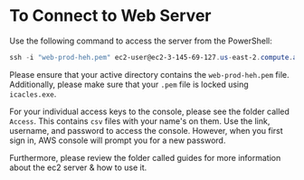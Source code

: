 # To Connect to Web Server

Use the following command to access the server from the PowerShell:

```PowerShell
ssh -i "web-prod-heh.pem" ec2-user@ec2-3-145-69-127.us-east-2.compute.amazonaws.com
```

Please ensure that your active directory contains the `web-prod-heh.pem` file. Additionally, please make sure that your `.pem` file is locked using `icacles.exe`. 

For your individual access keys to the console, please see the folder called `Access`. This contains `csv` files with your name's on them. Use the link, username, and password to access the console. However, when you first sign in, AWS console will prompt you for a new password.  

Furthermore, please review the folder called guides for more information about the ec2 server & how to use it.